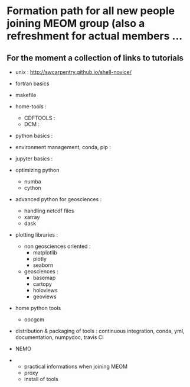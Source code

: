 # Formation path for all new people joining MEOM group (also a refreshment for actual members ...

## For the moment a collection of links to tutorials

* unix : http://swcarpentry.github.io/shell-novice/
* fortran basics
* makefile
* home-tools :
  * CDFTOOLS :
  * DCM :
* python basics :
* environment management, conda, pip :
* jupyter basics :
* optimizing python
  * numba
  * cython
* advanced python for geosciences :
  * handling netcdf files
  * xarray
  * dask
* plotting libraries :
  * non geosciences oriented :
    * matplotlib
    * plotly
    * seaborn
  * geosciences :
    * basemap
    * cartopy
    * holoviews
    * geoviews
* home python tools
  * oocgcm
* distribution & packaging of tools : continuous integration, conda, yml, documentation, numpydoc, travis CI
* NEMO


* + practical informations when joining MEOM
  * proxy
  * install of tools
